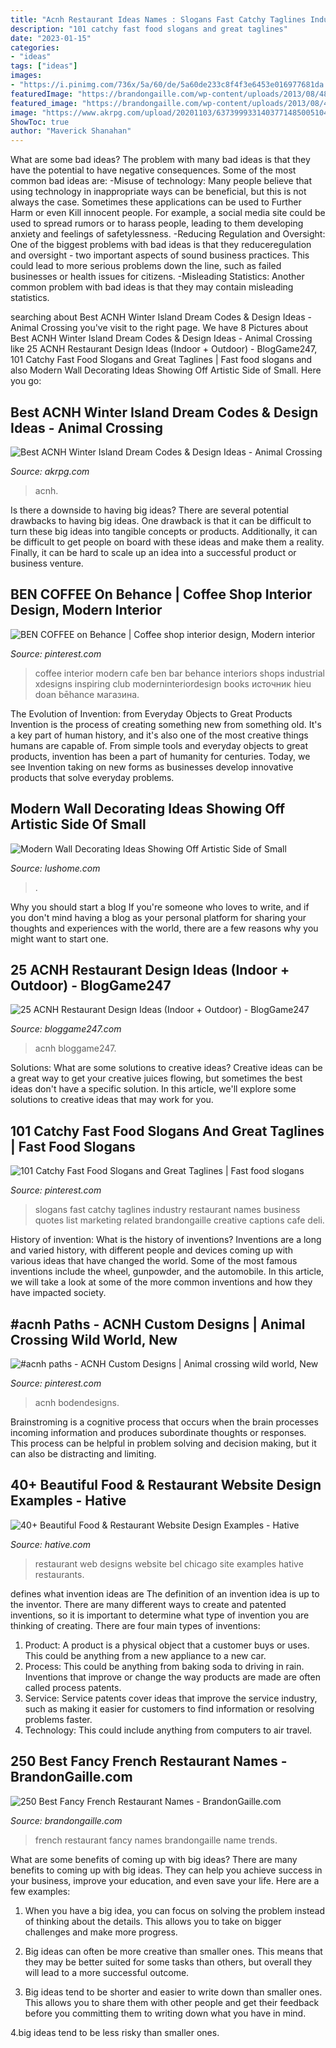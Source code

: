 ```yaml
---
title: "Acnh Restaurant Ideas Names : Slogans Fast Catchy Taglines Industry Restaurant Names Business Quotes List Marketing Related Brandongaille Creative Captions Cafe Deli"
description: "101 catchy fast food slogans and great taglines"
date: "2023-01-15"
categories:
- "ideas"
tags: ["ideas"]
images:
- "https://i.pinimg.com/736x/5a/60/de/5a60de233c8f4f3e6453e016977681da.jpg"
featuredImage: "https://brandongaille.com/wp-content/uploads/2013/08/48-Best-Fancy-French-Restaurant-Name.jpg"
featured_image: "https://brandongaille.com/wp-content/uploads/2013/08/48-Best-Fancy-French-Restaurant-Name.jpg"
image: "https://www.akrpg.com/upload/20201103/6373999331403771485005104.jpeg"
ShowToc: true
author: "Maverick Shanahan"
---
```



What are some bad ideas?
The problem with many bad ideas is that they have the potential to have negative consequences. Some of the most common bad ideas are: 
-Misuse of technology: Many people believe that using technology in inappropriate ways can be beneficial, but this is not always the case. Sometimes these applications can be used to Further Harm or even Kill innocent people. For example, a social media site could be used to spread rumors or to harass people, leading to them developing anxiety and feelings of safetylessness. 
-Reducing Regulation and Oversight: One of the biggest problems with bad ideas is that they reduceregulation and oversight - two important aspects of sound business practices. This could lead to more serious problems down the line, such as failed businesses or health issues for citizens. 
-Misleading Statistics: Another common problem with bad ideas is that they may contain misleading statistics.

	

		
searching about Best ACNH Winter Island Dream Codes &amp; Design Ideas - Animal Crossing you've visit to the right page. We have 8 Pictures about Best ACNH Winter Island Dream Codes &amp; Design Ideas - Animal Crossing like 25 ACNH Restaurant Design Ideas (Indoor + Outdoor) - BlogGame247, 101 Catchy Fast Food Slogans and Great Taglines | Fast food slogans and also Modern Wall Decorating Ideas Showing Off Artistic Side of Small. Here you go:
		
    
## Best ACNH Winter Island Dream Codes &amp; Design Ideas - Animal Crossing

<img loading=lazy src="https://www.akrpg.com/upload/20201103/6373999331403771485005104.jpeg" onerror="this.onerror=null;this.src='https://tse1.mm.bing.net/th?id=OIP._Exk6HYP5Zr6oyibOXvDIgHaEK&amp;pid=15.1';" alt="Best ACNH Winter Island Dream Codes &amp; Design Ideas - Animal Crossing">

_Source: akrpg.com_

>acnh. 

	

Is there a downside to having big ideas?
There are several potential drawbacks to having big ideas. One drawback is that it can be difficult to turn these big ideas into tangible concepts or products. Additionally, it can be difficult to get people on board with these ideas and make them a reality. Finally, it can be hard to scale up an idea into a successful product or business venture.

    
## BEN COFFEE On Behance | Coffee Shop Interior Design, Modern Interior

<img loading=lazy src="https://i.pinimg.com/736x/f2/28/50/f22850545b3a67d96627a8a0e3a59988--coffee-shop-interiors-bar-ideas.jpg" onerror="this.onerror=null;this.src='https://tse3.mm.bing.net/th?id=OIP.dJnEoBbOdT1Xt-Wr2M7xMwHaLx&amp;pid=15.1';" alt="BEN COFFEE on Behance | Coffee shop interior design, Modern interior">

_Source: pinterest.com_

>coffee interior modern cafe ben bar behance interiors shops industrial xdesigns inspiring club moderninteriordesign books источник hieu doan bēhance магазина. 

	

The Evolution of Invention: from Everyday Objects to Great Products
Invention is the process of creating something new from something old. It's a key part of human history, and it's also one of the most creative things humans are capable of. From simple tools and everyday objects to great products, invention has been a part of humanity for centuries. Today, we see Invention taking on new forms as businesses develop innovative products that solve everyday problems.

    
## Modern Wall Decorating Ideas Showing Off Artistic Side Of Small

<img loading=lazy src="https://www.lushome.com/wp-content/uploads/2013/11/modern-wall-decoration-interior-decorating-malamen-6.jpg" onerror="this.onerror=null;this.src='https://tse1.mm.bing.net/th?id=OIP._BK7GbIgTVuZbTESDzU2mwHaEw&amp;pid=15.1';" alt="Modern Wall Decorating Ideas Showing Off Artistic Side of Small">

_Source: lushome.com_

>. 

	

Why you should start a blog
If you're someone who loves to write, and if you don't mind having a blog as your personal platform for sharing your thoughts and experiences with the world, there are a few reasons why you might want to start one.

    
## 25 ACNH Restaurant Design Ideas (Indoor + Outdoor) - BlogGame247

<img loading=lazy src="https://bloggame247.com/wp-content/uploads/2021/05/04-jazz-lounge-bar-restaurant-acnh.jpg" onerror="this.onerror=null;this.src='https://tse4.mm.bing.net/th?id=OIP.d3WT9VHJyGcU51tQg-MuWwHaE_&amp;pid=15.1';" alt="25 ACNH Restaurant Design Ideas (Indoor + Outdoor) - BlogGame247">

_Source: bloggame247.com_

>acnh bloggame247. 

	

Solutions: What are some solutions to creative ideas?
Creative ideas can be a great way to get your creative juices flowing, but sometimes the best ideas don't have a specific solution. In this article, we'll explore some solutions to creative ideas that may work for you.

    
## 101 Catchy Fast Food Slogans And Great Taglines | Fast Food Slogans

<img loading=lazy src="https://i.pinimg.com/736x/71/9f/f9/719ff9bcc758b6956aa8e0d3eadfeab6.jpg" onerror="this.onerror=null;this.src='https://tse4.mm.bing.net/th?id=OIP.2Q9raV9QiyVfY0uf7yTn5wHaLG&amp;pid=15.1';" alt="101 Catchy Fast Food Slogans and Great Taglines | Fast food slogans">

_Source: pinterest.com_

>slogans fast catchy taglines industry restaurant names business quotes list marketing related brandongaille creative captions cafe deli. 

	

History of invention: What is the history of inventions?
Inventions are a long and varied history, with different people and devices coming up with various ideas that have changed the world. Some of the most famous inventions include the wheel, gunpowder, and the automobile. In this article, we will take a look at some of the more common inventions and how they have impacted society.

    
## #acnh Paths - ACNH Custom Designs | Animal Crossing Wild World, New

<img loading=lazy src="https://i.pinimg.com/736x/5a/60/de/5a60de233c8f4f3e6453e016977681da.jpg" onerror="this.onerror=null;this.src='https://tse1.mm.bing.net/th?id=OIP.Aau3wWiNkjr2TVEL_bIifAHaEN&amp;pid=15.1';" alt="#acnh paths - ACNH Custom Designs | Animal crossing wild world, New">

_Source: pinterest.com_

>acnh bodendesigns. 

	

Brainstroming is a cognitive process that occurs when the brain processes incoming information and produces subordinate thoughts or responses. This process can be helpful in problem solving and decision making, but it can also be distracting and limiting.

    
## 40+ Beautiful Food &amp; Restaurant Website Design Examples - Hative

<img loading=lazy src="https://hative.com/wp-content/uploads/2013/11/food-web-designs/bel-50-chicago-restaurant-11.jpg" onerror="this.onerror=null;this.src='https://tse4.mm.bing.net/th?id=OIP.ucBc5j7uEJC_obc8fljMDAHaFH&amp;pid=15.1';" alt="40+ Beautiful Food &amp; Restaurant Website Design Examples - Hative">

_Source: hative.com_

>restaurant web designs website bel chicago site examples hative restaurants. 

	

defines what invention ideas are
The definition of an invention idea is up to the inventor. 
There are many different ways to create and patented inventions, so it is important to determine what type of invention you are thinking of creating. There are four main types of inventions: 
1) Product: A product is a physical object that a customer buys or uses. This could be anything from a new appliance to a new car. 
2) Process: This could be anything from baking soda to driving in rain. Inventions that improve or change the way products are made are often called process patents. 
3) Service: Service patents cover ideas that improve the service industry, such as making it easier for customers to find information or resolving problems faster. 
4) Technology: This could include anything from computers to air travel.

    
## 250 Best Fancy French Restaurant Names - BrandonGaille.com

<img loading=lazy src="https://brandongaille.com/wp-content/uploads/2013/08/48-Best-Fancy-French-Restaurant-Name.jpg" onerror="this.onerror=null;this.src='https://tse4.mm.bing.net/th?id=OIP.Eom6-Z55CQcAr1aBfHkJRQHaE8&amp;pid=15.1';" alt="250 Best Fancy French Restaurant Names - BrandonGaille.com">

_Source: brandongaille.com_

>french restaurant fancy names brandongaille name trends. 

	

What are some benefits of coming up with big ideas?
There are many benefits to coming up with big ideas. They can help you achieve success in your business, improve your education, and even save your life. Here are a few examples:
1. When you have a big idea, you can focus on solving the problem instead of thinking about the details. This allows you to take on bigger challenges and make more progress.

2. Big ideas can often be more creative than smaller ones. This means that they may be better suited for some tasks than others, but overall they will lead to a more successful outcome.

3. Big ideas tend to be shorter and easier to write down than smaller ones. This allows you to share them with other people and get their feedback before you committing them to writing down what you have in mind.

4.big ideas tend to be less risky than smaller ones.

